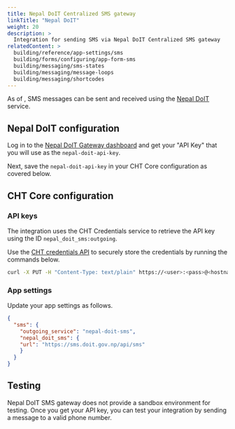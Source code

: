 ```yaml
---
title: Nepal DoIT Centralized SMS gateway
linkTitle: "Nepal DoIT"
weight: 20
description: >
  Integration for sending SMS via Nepal DoIT Centralized SMS gateway
relatedContent: >
  building/reference/app-settings/sms
  building/forms/configuring/app-form-sms
  building/messaging/sms-states
  building/messaging/message-loops
  building/messaging/shortcodes
---
```



As of <TBD>, SMS messages can be sent and received using the [Nepal DoIT](https://sms.doit.gov.np) service.

## Nepal DoIT configuration

Log in to the [Nepal DoIT Gateway dashboard](https://sms.doit.gov.np) and get your "API Key" that you will use as the `nepal-doit-api-key`.

Next, save the `nepal-doit-api-key` in your CHT Core configuration as covered below.

## CHT Core configuration

### API keys

The integration uses the CHT Credentials service to retrieve the API key using the ID `nepal_doit_sms:outgoing`.

Use the [CHT credentials API](/apps/reference/api#put-apiv1credentials) to securely store the credentials by running the commands below.

```sh
curl -X PUT -H "Content-Type: text/plain" https://<user>:<pass>@<hostname>/api/v1/credentials/nepal_doit_sms:outgoing -d 'nepal-doit-api-key'`
```
### App settings

Update your app settings as follows.

```json
{
  "sms": {
    "outgoing_service": "nepal-doit-sms",
    "nepal_doit_sms": {
    "url": "https://sms.doit.gov.np/api/sms"
    }
  }
}
```

## Testing

Nepal DoIT SMS gateway does not provide a sandbox environment for testing. Once you get your API key, you can test your integration by sending a message to a valid phone number.